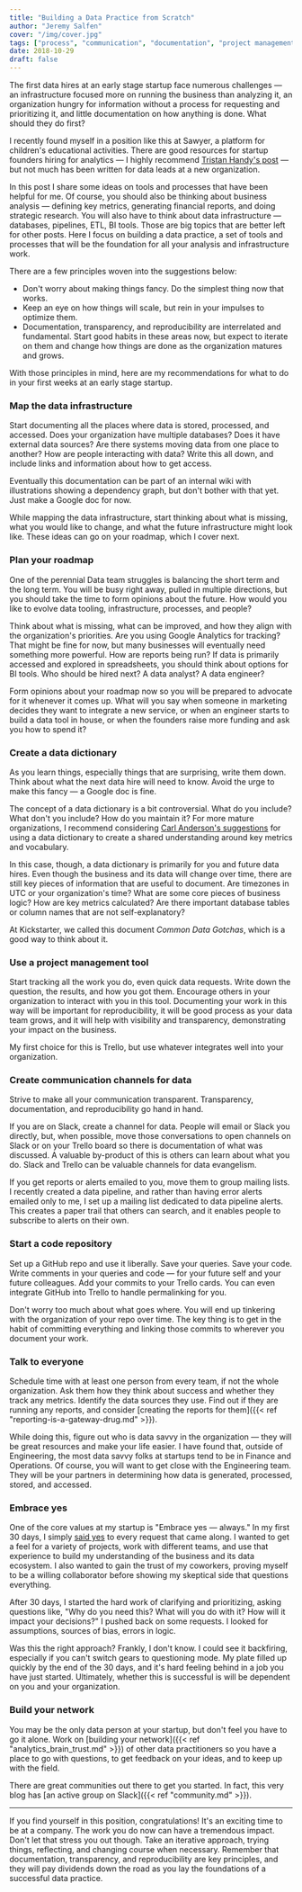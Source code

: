 ```yaml
---
title: "Building a Data Practice from Scratch"
author: "Jeremy Salfen"
cover: "/img/cover.jpg"
tags: ["process", "communication", "documentation", "project management"]
date: 2018-10-29
draft: false
---
```


The first data hires at an early stage startup face numerous challenges — an infrastructure focused more on running the business than analyzing it, an organization hungry for information without a process for requesting and prioritizing it, and little documentation on how anything is done. What should they do first?

<!--more-->

I recently found myself in a position like this at Sawyer, a platform for children's educational activities. There are good resources for startup founders hiring for analytics — I highly recommend [Tristan Handy's post](https://thinkgrowth.org/the-startup-founders-guide-to-analytics-1d2176f20ac1) — but not much has been written for data leads at a new organization.

In this post I share some ideas on tools and processes that have been helpful for me. Of course, you should also be thinking about business analysis — defining key metrics, generating financial reports, and doing strategic research. You will also have to think about data infrastructure — databases, pipelines, ETL, BI tools. Those are big topics that are better left for other posts. Here I focus on building a data practice, a set of tools and processes that will be the foundation for all your analysis and infrastructure work.

There are a few principles woven into the suggestions below:

* Don't worry about making things fancy. Do the simplest thing now that works.
* Keep an eye on how things will scale, but rein in your impulses to optimize them.
* Documentation, transparency, and reproducibility are interrelated and fundamental. Start good habits in these areas now, but expect to iterate on them and change how things are done as the organization matures and grows.

With those principles in mind, here are my recommendations for what to do in your first weeks at an early stage startup.

### Map the data infrastructure
Start documenting all the places where data is stored, processed, and accessed. Does your organization have multiple databases? Does it have external data sources? Are there systems moving data from one place to another? How are people interacting with data? Write this all down, and include links and information about how to get access.

Eventually this documentation can be part of an internal wiki with illustrations showing a dependency graph, but don't bother with that yet. Just make a Google doc for now.

While mapping the data infrastructure, start thinking about what is missing, what you would like to change, and what the future infrastructure might look like. These ideas can go on your roadmap, which I cover next.

### Plan your roadmap
One of the perennial Data team struggles is balancing the short term and the long term. You will be busy right away, pulled in multiple directions, but you should take the time to form opinions about the future. How would you like to evolve data tooling, infrastructure, processes, and people?

Think about what is missing, what can be improved, and how they align with the organization's priorities. Are you using Google Analytics for tracking? That might be fine for now, but many businesses will eventually need something more powerful. How are reports being run? If data is primarily accessed and explored in spreadsheets, you should think about options for BI tools. Who should be hired next? A data analyst? A data engineer?

Form opinions about your roadmap now so you will be prepared to advocate for it whenever it comes up. What will you say when someone in marketing decides they want to integrate a new service, or when an engineer starts to build a data tool in house, or when the founders raise more funding and ask you how to spend it?

### Create a data dictionary
As you learn things, especially things that are surprising, write them down. Think about what the next data hire will need to know. Avoid the urge to make this fancy — a Google doc is fine.

The concept of a data dictionary is a bit controversial. What do you include? What don't you include? How do you maintain it? For more mature organizations, I recommend considering [Carl Anderson's suggestions](https://medium.com/@leapingllamas/data-dictionary-a-how-to-and-best-practices-a09a685dcd61) for using a data dictionary to create a shared understanding around key metrics and vocabulary.

In this case, though, a data dictionary is primarily for you and future data hires. Even though the business and its data will change over time, there are still key pieces of information that are useful to document. Are timezones in UTC or your organization's time? What are some core pieces of business logic? How are key metrics calculated? Are there important database tables or column names that are not self-explanatory?

At Kickstarter, we called this document *Common Data Gotchas*, which is a good way to think about it.

### Use a project management tool
Start tracking all the work you do, even quick data requests. Write down the question, the results, and how you got them. Encourage others in your organization to interact with you in this tool. Documenting your work in this way will be important for reproducibility, it will be good process as your data team grows, and it will help with visibility and transparency, demonstrating your impact on the business.

My first choice for this is Trello, but use whatever integrates well into your organization.

### Create communication channels for data
Strive to make all your communication transparent. Transparency, documentation, and reproducibility go hand in hand.

If you are on Slack, create a channel for data. People will email or Slack you directly, but, when possible, move those conversations to open channels on Slack or on your Trello board so there is documentation of what was discussed. A valuable by-product of this is others can learn about what you do. Slack and Trello can be valuable channels for data evangelism.

If you get reports or alerts emailed to you, move them to group mailing lists. I recently created a data pipeline, and rather than having error alerts emailed only to me, I set up a mailing list dedicated to data pipeline alerts. This creates a paper trail that others can search, and it enables people to subscribe to alerts on their own.

### Start a code repository
Set up a GitHub repo and use it liberally. Save your queries. Save your code. Write comments in your queries and code — for your future self and your future colleagues. Add your commits to your Trello cards. You can even integrate GitHub into Trello to handle permalinking for you. 

Don't worry too much about what goes where. You will end up tinkering with the organization of your repo over time. The key thing is to get in the habit of committing everything and linking those commits to wherever you document your work.

### Talk to everyone
Schedule time with at least one person from every team, if not the whole organization. Ask them how they think about success and whether they track any metrics. Identify the data sources they use. Find out if they are running any reports, and consider [creating the reports for them]({{< ref "reporting-is-a-gateway-drug.md" >}}).

While doing this, figure out who is data savvy in the organization — they will be great resources and make your life easier. I have found that, outside of Engineering, the most data savvy folks at startups tend to be in Finance and Operations. Of course, you will want to get close with the Engineering team. They will be your partners in determining how data is generated, processed, stored, and accessed.

### Embrace yes
One of the core values at my startup is "Embrace yes — always." In my first 30 days, I simply [said yes](https://en.wikipedia.org/wiki/Yes,_and...) to every request that came along. I wanted to get a feel for a variety of projects, work with different teams, and use that experience to build my understanding of the business and its data ecosystem. I also wanted to gain the trust of my coworkers, proving myself to be a willing collaborator before showing my skeptical side that questions everything.

After 30 days, I started the hard work of clarifying and prioritizing, asking questions like, "Why do you need this? What will you do with it? How will it impact your decisions?" I pushed back on some requests. I looked for assumptions, sources of bias, errors in logic.

Was this the right approach? Frankly, I don't know. I could see it backfiring, especially if you can't switch gears to questioning mode. My plate filled up quickly by the end of the 30 days, and it's hard feeling behind in a job you have just started. Ultimately, whether this is successful is will be dependent on you and your organization.

### Build your network
You may be the only data person at your startup, but don't feel you have to go it alone. Work on [building your network]({{< ref "analytics_brain_trust.md" >}}) of other data practitioners so you have a place to go with questions, to get feedback on your ideas, and to keep up with the field.

There are great communities out there to get you started. In fact, this very blog has [an active group on Slack]({{< ref "community.md" >}}).

----

If you find yourself in this position, congratulations! It's an exciting time to be at a company. The work you do now can have a tremendous impact. Don't let that stress you out though. Take an iterative approach, trying things, reflecting, and changing course when necessary. Remember that documentation, transparency, and reproducibility are key principles, and they will pay dividends down the road as you lay the foundations of a successful data practice.
